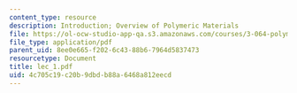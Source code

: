 ```yaml
---
content_type: resource
description: Introduction; Overview of Polymeric Materials
file: https://ol-ocw-studio-app-qa.s3.amazonaws.com/courses/3-064-polymer-engineering-fall-2003/4c705c19c20b9dbdb88a6468a812eecd_lec_1.pdf
file_type: application/pdf
parent_uid: 8ee0e665-f202-6c43-88b6-7964d5837473
resourcetype: Document
title: lec_1.pdf
uid: 4c705c19-c20b-9dbd-b88a-6468a812eecd
---
```

